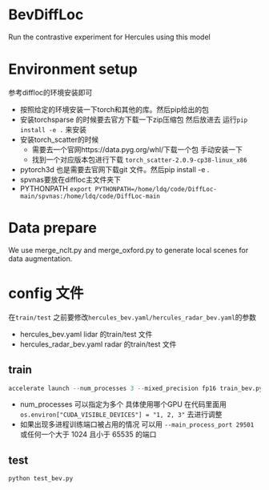 # BevDiffLoc
Run the contrastive experiment for Hercules using this model

# Environment setup
参考diffloc的环境安装即可
- 按照给定的环境安装一下torch和其他的库。然后pip给出的包
- 安装torchsparse 的时候要去官方下载一下zip压缩包 然后放进去 运行`pip install -e .` 来安装
- 安装torch_scatter的时候
    - 需要去一个官网https://data.pyg.org/whl/下载一个包  手动安装一下
    - 找到一个对应版本包进行下载 `torch_scatter-2.0.9-cp38-linux_x86`
- pytorch3d 也是需要去官网下载git 文件。然后pip install -e .
- spvnas要放在diffloc主文件夹下
- PYTHONPATH  `export PYTHONPATH=/home/ldq/code/DiffLoc-main/spvnas:/home/ldq/code/DiffLoc-main`

# Data prepare
We use merge_nclt.py and merge_oxford.py to generate local scenes for data augmentation.
# config 文件
在`train/test` 之前要修改`hercules_bev.yaml/hercules_radar_bev.yaml`的参数
- hercules_bev.yaml   lidar 的train/test 文件
- hercules_radar_bev.yaml   radar 的train/test 文件

## train
```python
accelerate launch --num_processes 3 --mixed_precision fp16 train_bev.py
```
- num_processes 可以指定为多个 具体使用哪个GPU 在代码里面用`os.environ["CUDA_VISIBLE_DEVICES"] = "1, 2, 3"` 去进行调整
- 如果出现多进程训练端口被占用的情况 可以用 `--main_process_port 29501` 或任何一个大于 1024 且小于 65535 的端口

## test
```python
python test_bev.py
```







